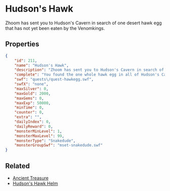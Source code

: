 # Hudson's Hawk

Zhoom has sent you to Hudson's Cavern in search of one desert hawk egg that has not yet been eaten by the Venomkings.

## Properties

```json
{
    "id": 211,
    "name": "Hudson's Hawk",
    "description": "Zhoom has sent you to Hudson's Cavern in search of one desert hawk egg that has not yet been eaten by the Venomkings.",
    "complete": "You found the one whole hawk egg in all of Hudson's Cavern! With the hawk saved and the secrets of falconry at your fingertips, you can finally learn your skill.",
    "swf": "quests\/quest-hawkegg.swf",
    "swfX": "none",
    "maxSilver": 0,
    "maxGold": 2000,
    "maxGems": 0,
    "maxExp": 50000,
    "minTime": 0,
    "counter": 0,
    "extra": "",
    "dailyIndex": 0,
    "dailyReward": 0,
    "monsterMinLevel": 1,
    "monsterMaxLevel": 99,
    "monsterType": "Snakedude",
    "monsterGroupSwf": "mset-snakedude.swf"
}
```

## Related

- [Ancient Treasure](../items/1419-ancient-treasure.md)
- [Hudson's Hawk Helm](../items/1503-hudson-s-hawk-helm.md)

